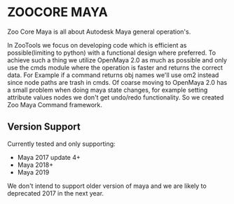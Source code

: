 ZOOCORE MAYA
============
Zoo Core Maya is all about Autodesk Maya general operation's.

In ZooTools we focus on developing code which is efficient as possible(limiting to python) with a functional design where preferred.
To achieve such a thing we utilize OpenMaya 2.0 as much as possible and only use the cmds module where the operation
is faster and returns the correct data. For Example if a command returns obj names we'll use om2 instead since node
paths are trash in cmds.
Of coarse moving to OpenMaya 2.0 has a small problem when doing maya state changes, for example setting attribute values nodes we don't get
undo/redo functionality. So we created Zoo Maya Command framework.

Version Support
---------------
Currently tested and only supporting:
- Maya 2017 update 4+
- Maya 2018+
- Maya 2019

We don't intend to support older version of maya and we are likely to deprecated 2017 in the next year.


